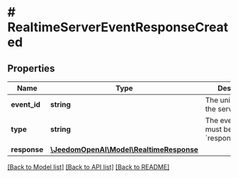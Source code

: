 # # RealtimeServerEventResponseCreated

## Properties

Name | Type | Description | Notes
------------ | ------------- | ------------- | -------------
**event_id** | **string** | The unique ID of the server event. |
**type** | **string** | The event type, must be &#x60;response.created&#x60;. |
**response** | [**\JeedomOpenAI\Model\RealtimeResponse**](RealtimeResponse.md) |  |

[[Back to Model list]](../../README.md#models) [[Back to API list]](../../README.md#endpoints) [[Back to README]](../../README.md)
